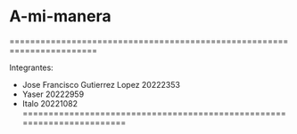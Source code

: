# A-mi-manera
=======================================================================

Integrantes: 
- Jose Francisco Gutierrez Lopez 20222353
- Yaser 20222959
- Italo 20221082
=======================================================================
